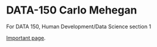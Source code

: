 # DATA-150 Carlo Mehegan
For DATA 150, Human Development/Data Science section 1

[Important page](/dogs.md).

